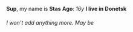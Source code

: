 **Sup**, my name is **Stas**
**Ago**: *16y*
**I live in** **Donetsk**

###### I won't add anything more. May be
